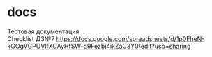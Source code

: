 # docs
Тестовая документация  
Checklist ДЗ№7 
https://docs.google.com/spreadsheets/d/1p0FheN-kGOgVGPUVlfXCAyHfSW-q9Fezbj4ikZaC3Y0/edit?usp=sharing
